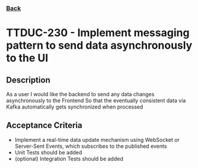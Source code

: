 ### [Back](../README.md)

TTDUC-230 - Implement messaging pattern to send data asynchronously to the UI
============

## Description
As a user I would like the backend to send any data changes asynchronously to the Frontend
So that the eventually consistent data via Kafka automatically gets synchronized when processed

## Acceptance Criteria
- Implement a real-time data update mechanism using WebSocket or Server-Sent Events, which subscribes to the published events
- Unit Tests should be added
- (optional) Integration Tests should be added
